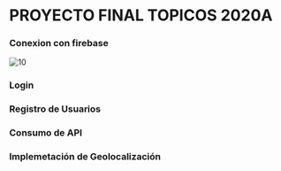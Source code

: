 # PROYECTO FINAL TOPICOS 2020A
### Conexion con firebase
![10](https://user-images.githubusercontent.com/49445714/94050835-689bfc00-fd9c-11ea-9a96-925da1b007aa.PNG)

### Login
### Registro de Usuarios
### Consumo de API
### Implemetación de Geolocalización
### 
